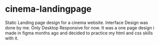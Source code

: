 # cinema-landingpage
Static Landing page design for a cinema website. Interface Design was done by me.
Only Desktop Responsive for now. It was a one page design i made in figma months ago and decided to practice my html and css skills with it.
